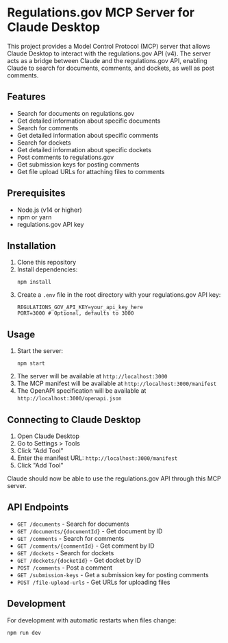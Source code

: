 # Regulations.gov MCP Server for Claude Desktop

This project provides a Model Control Protocol (MCP) server that allows Claude Desktop to interact with the regulations.gov API (v4). The server acts as a bridge between Claude and the regulations.gov API, enabling Claude to search for documents, comments, and dockets, as well as post comments.

## Features

- Search for documents on regulations.gov
- Get detailed information about specific documents
- Search for comments
- Get detailed information about specific comments
- Search for dockets
- Get detailed information about specific dockets
- Post comments to regulations.gov
- Get submission keys for posting comments
- Get file upload URLs for attaching files to comments

## Prerequisites

- Node.js (v14 or higher)
- npm or yarn
- regulations.gov API key

## Installation

1. Clone this repository
2. Install dependencies:
   ```
   npm install
   ```
3. Create a `.env` file in the root directory with your regulations.gov API key:
   ```
   REGULATIONS_GOV_API_KEY=your_api_key_here
   PORT=3000 # Optional, defaults to 3000
   ```

## Usage

1. Start the server:
   ```
   npm start
   ```
2. The server will be available at `http://localhost:3000`
3. The MCP manifest will be available at `http://localhost:3000/manifest`
4. The OpenAPI specification will be available at `http://localhost:3000/openapi.json`

## Connecting to Claude Desktop

1. Open Claude Desktop
2. Go to Settings > Tools
3. Click "Add Tool"
4. Enter the manifest URL: `http://localhost:3000/manifest`
5. Click "Add Tool"

Claude should now be able to use the regulations.gov API through this MCP server.

## API Endpoints

- `GET /documents` - Search for documents
- `GET /documents/{documentId}` - Get document by ID
- `GET /comments` - Search for comments
- `GET /comments/{commentId}` - Get comment by ID
- `GET /dockets` - Search for dockets
- `GET /dockets/{docketId}` - Get docket by ID
- `POST /comments` - Post a comment
- `GET /submission-keys` - Get a submission key for posting comments
- `POST /file-upload-urls` - Get URLs for uploading files

## Development

For development with automatic restarts when files change:

```
npm run dev
```
